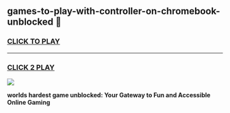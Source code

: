 
## games-to-play-with-controller-on-chromebook-unblocked 👋
<h3>
<a href="https://premium.freeplayer.one?title=games-to-play-with-controller-on-chromebook-unblocked&ref=14F">CLICK TO PLAY</a></h3>
<hr>

<h3>
<a href="https://premium.freeplayer.one?title=games-to-play-with-controller-on-chromebook-unblocked&ref=14F">CLICK 2 PLAY</a>
  
</h3>

<a href="https://premium.freeplayer.one?title=games-to-play-with-controller-on-chromebook-unblocked&ref=12F/"><img src="https://clearcache.store/games.png"></a>


**worlds hardest game unblocked: Your Gateway to Fun and Accessible Online Gaming**
